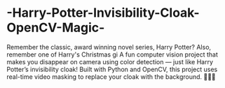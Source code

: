 # -Harry-Potter-Invisibility-Cloak-OpenCV-Magic-
Remember the classic, award winning novel series, Harry Potter?
Also, remember one of Harry's Christmas gi
A fun computer vision project that makes you disappear on camera using color detection — just like Harry Potter’s invisibility cloak! Built with Python and OpenCV, this project uses real-time video masking to replace your cloak with the background. 🧙‍♂️✨
